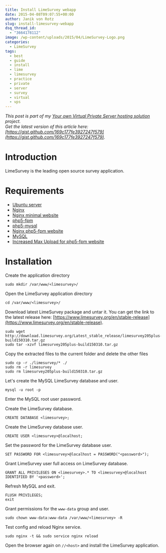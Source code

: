 ```yaml
---
title: Install LimeSurvey webapp
date: 2015-04-08T09:07:55+00:00
author: Janik von Rotz
slug: install-limesurvey-webapp
dsq_thread_id:
  - "3664178112"
image: /wp-content/uploads/2015/04/LimeSurvey-Logo.png
categories:
  - LimeSurvey
tags:
  - best
  - guide
  - install
  - lime
  - limesurvey
  - practice
  - private
  - server
  - survey
  - virtual
  - vps
---
```

*This post is part of my [Your own Virtual Private Server hosting solution](https://janikvonrotz.ch/your-own-virtual-private-server-hosting-solution/) project.*  
*Get the latest version of this article here: [https://gist.github.com/169c177fe3927247f579](https://gist.github.com/169c177fe3927247f579).*  

# Introduction

LimeSurvey is the leading open source survey application.
<!--more-->
# Requirements

* [Ubuntu server](https://janikvonrotz.ch/2014/03/13/deploy-ubuntu-server/)
* [Nginx](https://janikvonrotz.ch/2014/03/31/install-nginx/)
* [Nginx minimal website](https://janikvonrotz.ch/2014/04/01/nginx-minimal-website/)
* [php5-fpm](https://janikvonrotz.ch/2014/03/20/install-php5-fpm/)
* [php5-mysql](https://janikvonrotz.ch/2014/03/25/install-php5-modules/)
* [Nginx php5-fpm website](https://janikvonrotz.ch/2014/04/11/install-nginx-php5-fpm-website/)
* [MySQL](https://janikvonrotz.ch/2014/04/07/install-mysql/)
* [Increased Max Upload for php5-fpm website](https://janikvonrotz.ch/2014/04/11/increase-max-upload-for-php5-fpm-website/)

# Installation

Create the application directory

    sudo mkdir /var/www/<limesurvey>/

Open the LimeSurvey application directory

    cd /var/www/<limesurvey>/

Download latest LimeSurvey package and untar it. You can get the link to the latest release here: [https://www.limesurvey.org/en/stable-release](https://www.limesurvey.org/en/stable-release).

    sudo wget http://download.limesurvey.org/Latest_stable_release/limesurvey205plus-build150310.tar.gz
    sudo tar -xzvf limesurvey205plus-build150310.tar.gz
    
Copy the extracted files to the current folder and delete the other files
    
    sudo cp -r ./limesurvey/* ./
    sudo rm -r limesurvey
    sudo rm limesurvey205plus-build150310.tar.gz

Let's create the MySQL LimeSurvey database and user.

    mysql -u root -p
    
Enter the MySQL root user password.

Create the LimeSurvey database.

    CREATE DATABASE <limesurvey>;
    
Create the LimeSurvey database user.

    CREATE USER <limesurvey>@localhost;

Set the password for the LimeSurvey database user.

    SET PASSWORD FOR <limesurvey>@localhost = PASSWORD("<password>");
    
Grant LimeSurvey user full access on LimeSurvey database.

    GRANT ALL PRIVILEGES ON <limesurvey>.* TO <limesurvey>@localhost IDENTIFIED BY '<password>';
    
Refresh MySQL and exit.

    FLUSH PRIVILEGES;
    exit

Grant permissions for the `www-data` group and user.

    sudo chown www-data:www-data /var/www/<limesurvey> -R 
    
Test config and reload Nginx service.

    sudo nginx -t && sudo service nginx reload

Open the browser again on `//<host>` and install the LimeSurvey application.